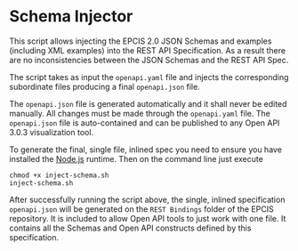 # Schema Injector

This script allows injecting the EPCIS 2.0 JSON Schemas and examples (including XML examples) into the REST API Specification.
As a result there are no inconsistencies between the JSON Schemas and the REST API Spec. 

The script takes as input the `openapi.yaml` file and injects the corresponding subordinate files producing a final `openapi.json` file.

The `openapi.json` file is generated automatically and it shall never be edited manually. All changes must be made through the
`openapi.yaml` file. The `openapi.json` file is auto-contained and can be published to any Open API 3.0.3 visualization tool.

To generate the final, single file, inlined spec you need to ensure you have installed 
the [Node.js](https://nodejs.org/en/download/) runtime. Then on the command line just execute

```
chmod +x inject-schema.sh
inject-schema.sh
```

After successfully running the script above, the single, inlined specification `openapi.json` 
will be generated on the `REST Bindings` folder of the EPCIS repository. It is included to allow 
Open API tools to just work with one file. It contains all the Schemas and Open API constructs defined by this specification.
